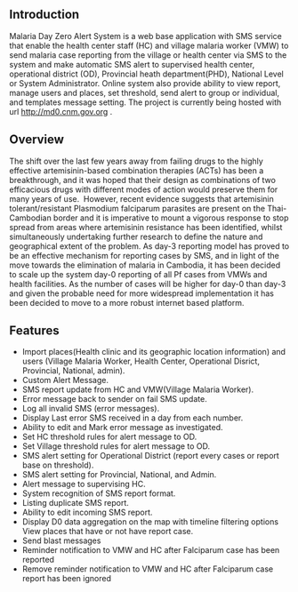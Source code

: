 ## Introduction

Malaria Day Zero Alert System is a web base application with SMS service that  enable the health center staff (HC) and village malaria worker (VMW) to send malaria case reporting  from the village or health center via SMS to the system and make automatic SMS alert to supervised health center, operational district (OD), Provincial heath department(PHD), National Level or System Administrator. Online system also provide ability to view  report, manage users and places, set threshold,  send alert to group or individual, and templates message setting. The project is currently being hosted with url http://md0.cnm.gov.org  .

## Overview

The shift over the last few years away from failing drugs to the highly effective artemisinin-based combination therapies (ACTs) has been a breakthrough, and it was hoped that their design as combinations of two efficacious drugs with different modes of action would preserve them for many years of use.  However, recent evidence suggests that artemisinin tolerant/resistant Plasmodium falciparum parasites are present on the Thai-Cambodian border and it is imperative to mount a vigorous response to stop spread from areas where artemisinin resistance has been identified, whilst simultaneously undertaking further research to define the nature and geographical extent of the problem.
As day-3 reporting model has proved to be an effective mechanism for reporting cases by SMS, and in light of the move towards the elimination of malaria in Cambodia, it has been decided to scale up the system day-0 reporting of all Pf cases from VMWs and health facilities. As the number of cases will be higher for day-0 than day-3 and given the probable need for more widespread implementation it has been decided to move to a more robust internet based platform.

## Features

* Import places(Health clinic and its geographic location information) and  users (Village Malaria Worker, Health Center, Operational Disrict, Provincial, National, admin).
* Custom Alert Message.
* SMS report update from HC and VMW(Village Malaria Worker).
* Error message back to sender on fail SMS update.
* Log all invalid SMS (error messages).
* Display Last error SMS received in a day from each number.
* Ability to edit and Mark error message as investigated.
* Set HC threshold rules for alert message to OD.
* Set Village threshold rules for alert message to OD.
* SMS alert setting for Operational District (report every cases or report base on threshold).
* SMS alert setting for Provincial, National, and Admin.
* Alert message to supervising HC.
* System recognition of   SMS report format.
* Listing duplicate SMS report.
* Ability to edit incoming SMS report.
* Display D0 data  aggregation on the map with timeline filtering options View  places that have or not have report case.
* Send blast messages
* Reminder notification to VMW and HC after Falciparum case has been reported
* Remove reminder notification to VMW and HC after Falciparum case report has been ignored
